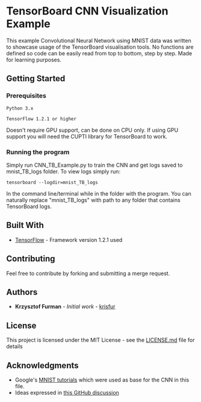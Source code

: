 # TensorBoard CNN Visualization Example

This example Convolutional Neural Network using MNIST data was written to showcase usage of the TensorBoard visualisation tools. 
No functions are defined so code can be easily read from top to bottom, step by step.
Made for learning purposes.

## Getting Started

### Prerequisites
```
Python 3.x
```
```
TensorFlow 1.2.1 or higher 
```
Doesn't require GPU support, can be done on CPU only. 
If using GPU support you will need the CUPTI library for TensorBoard to work.

### Running the program

Simply run CNN_TB_Example.py to train the CNN and get logs saved to mnist_TB_logs folder.
To view logs simply run:
```
tensorboard --logdir=mnist_TB_logs
```
In the command line/terminal while in the folder with the program. 
You can naturally replace "mnist_TB_logs" with path to any folder that contains TensorBoard logs.

## Built With

* [TensorFlow](https://www.tensorflow.org/) - Framework version 1.2.1 used

## Contributing

Feel free to contribute by forking and submitting a merge request.

## Authors

* **Krzysztof Furman** - *Initial work* - [krisfur](https://github.com/krisfur)

## License

This project is licensed under the MIT License - see the [LICENSE.md](LICENSE.md) file for details

## Acknowledgments

* Google's [MNIST tutorials](https://www.tensorflow.org/get_started/mnist/pros) which were used as base for the CNN in this file.
* Ideas expressed in [this GitHub discussion](https://github.com/tensorflow/tensorflow/issues/842)

